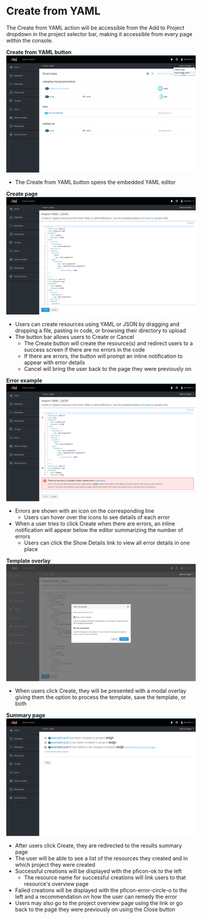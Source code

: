 # Create from YAML

The Create from YAML action will be accessible from the Add to Project dropdown in the project selector bar, making it accessible from every page within the console.


**Create from YAML button**
![button](img/YAML-Button.png)

* The Create from YAML button opens the embedded YAML editor

**Create page**
![create](img/YAML-Create.png)

* Users can create resources using YAML or JSON by dragging and dropping a file, pasting in code, or browsing their directory to upload
* The button bar allows users to Create or Cancel
  * The Create button will create the resource(s) and redirect users to a success screen if there are no errors in the code
  * If there are errors, the button will prompt an inline notification to appear with error details
  * Cancel will bring the user back to the page they were previously on

**Error example**
![error](img/YAML-Error.png)

* Errors are shown with an icon on the corresponding line
  * Users can hover over the icons to see details of each error
* When a user tries to click Create when there are errors, an inline notification will appear below the editor summarizing the number of errors
  * Users can click the Show Details link to view all error details in one place

**Template overlay**
![template](img/YAML-Template.png)

* When users click Create, they will be presented with a modal overlay giving them the option to process the template, save the template, or both

**Summary page**
![success](img/YAML-Success.png)

* After users click Create, they are redirected to the results summary page
* The user will be able to see a list of the resources they created and in which project they were created
* Successful creations will be displayed with the pficon-ok to the left
  * The resource name for successful creations will link users to that resource's overview page
* Failed creations will be displayed with the pficon-error-circle-o to the left and a recommendation on how the user can remedy the error
* Users may also go to the project overview page using the link or go back to the page they were previously on using the Close button
